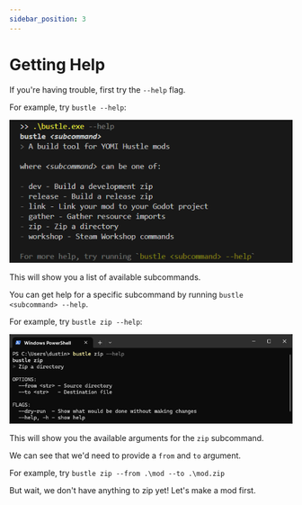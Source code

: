 ```yaml
---
sidebar_position: 3
---
```


# Getting Help

If you're having trouble, first try the `--help` flag.

For example, try `bustle --help`:

<div class="screenshots">

![help.png](/screenshots/bustle-help.png)

</div>

This will show you a list of available subcommands.

You can get help for a specific subcommand by running `bustle <subcommand> --help`.

For example, try `bustle zip --help`:

![zip-help.png](/screenshots/zip-help.png)

This will show you the available arguments for the `zip` subcommand.

We can see that we'd need to provide a `from` and `to` argument.

For example, try `bustle zip --from .\mod --to .\mod.zip`

But wait, we don't have anything to zip yet! Let's make a mod first.